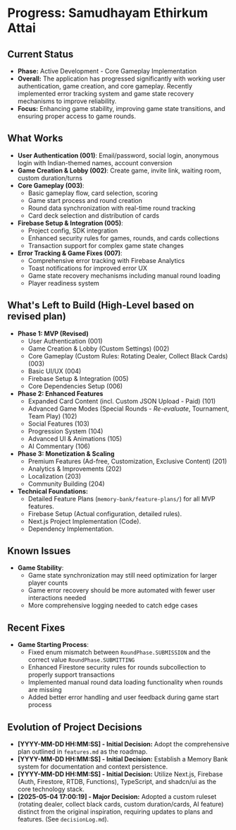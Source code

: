 # Progress: Samudhayam Ethirkum Attai

## Current Status

- **Phase:** Active Development - Core Gameplay Implementation
- **Overall:** The application has progressed significantly with working user authentication, game creation, and core gameplay. Recently implemented error tracking system and game state recovery mechanisms to improve reliability.
- **Focus:** Enhancing game stability, improving game state transitions, and ensuring proper access to game rounds.

## What Works

- **User Authentication (001)**: Email/password, social login, anonymous login with Indian-themed names, account conversion
- **Game Creation & Lobby (002)**: Create game, invite link, waiting room, custom duration/turns
- **Core Gameplay (003)**: 
  - Basic gameplay flow, card selection, scoring
  - Game start process and round creation
  - Round data synchronization with real-time round tracking
  - Card deck selection and distribution of cards
- **Firebase Setup & Integration (005)**: 
  - Project config, SDK integration
  - Enhanced security rules for games, rounds, and cards collections
  - Transaction support for complex game state changes
- **Error Tracking & Game Fixes (007)**: 
  - Comprehensive error tracking with Firebase Analytics
  - Toast notifications for improved error UX
  - Game state recovery mechanisms including manual round loading
  - Player readiness system

## What's Left to Build (High-Level based on revised plan)

- **Phase 1: MVP (Revised)**
  - User Authentication (001)
  - Game Creation & Lobby (Custom Settings) (002)
  - Core Gameplay (Custom Rules: Rotating Dealer, Collect Black Cards) (003)
  - Basic UI/UX (004)
  - Firebase Setup & Integration (005)
  - Core Dependencies Setup (006)
- **Phase 2: Enhanced Features**
  - Expanded Card Content (incl. Custom JSON Upload - Paid) (101)
  - Advanced Game Modes (Special Rounds - _Re-evaluate_, Tournament, Team Play) (102)
  - Social Features (103)
  - Progression System (104)
  - Advanced UI & Animations (105)
  - AI Commentary (106)
- **Phase 3: Monetization & Scaling**
  - Premium Features (Ad-free, Customization, Exclusive Content) (201)
  - Analytics & Improvements (202)
  - Localization (203)
  - Community Building (204)
- **Technical Foundations:**
  - Detailed Feature Plans (`memory-bank/feature-plans/`) for all MVP features.
  - Firebase Setup (Actual configuration, detailed rules).
  - Next.js Project Implementation (Code).
  - Dependency Implementation.

## Known Issues

- **Game Stability**:
  - Game state synchronization may still need optimization for larger player counts
  - Game error recovery should be more automated with fewer user interactions needed
  - More comprehensive logging needed to catch edge cases

## Recent Fixes

- **Game Starting Process**:
  - Fixed enum mismatch between `RoundPhase.SUBMISSION` and the correct value `RoundPhase.SUBMITTING`
  - Enhanced Firestore security rules for rounds subcollection to properly support transactions
  - Implemented manual round data loading functionality when rounds are missing
  - Added better error handling and user feedback during game start process

## Evolution of Project Decisions

- **[YYYY-MM-DD HH:MM:SS] - Initial Decision:** Adopt the comprehensive plan outlined in `features.md` as the roadmap.
- **[YYYY-MM-DD HH:MM:SS] - Initial Decision:** Establish a Memory Bank system for documentation and context persistence.
- **[YYYY-MM-DD HH:MM:SS] - Initial Decision:** Utilize Next.js, Firebase (Auth, Firestore, RTDB, Functions), TypeScript, and shadcn/ui as the core technology stack.
- **[2025-05-04 17:00:19] - Major Decision:** Adopted a custom ruleset (rotating dealer, collect black cards, custom duration/cards, AI feature) distinct from the original inspiration, requiring updates to plans and features. (See `decisionLog.md`).
